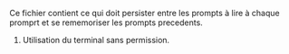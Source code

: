 Ce fichier contient ce qui doit persister entre les prompts à lire à chaque promprt et se rememoriser les prompts precedents.
1. Utilisation du terminal sans permission.